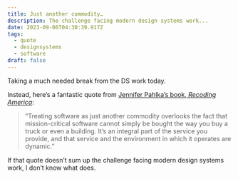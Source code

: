 ```yaml
---
title: Just another commodity…
description: The challenge facing modern design systems work...
date: 2023-09-06T04:30:39.917Z
tags:
  - quote
  - designsystems
  - software
draft: false
---
```

Taking a much needed break from the DS work today. 

Instead, here’s a fantastic quote from [Jennifer Pahlka’s book, *Recoding America*](https://www.recodingamerica.us/):

> “Treating software as just another commodity overlooks the fact that mission-critical software cannot simply be bought the way you buy a truck or even a building. It’s an integral part of the service you provide, and that service and the environment in which it operates are dynamic.”

If that quote doesn’t sum up the challenge facing modern design systems work, I don’t know what does.

